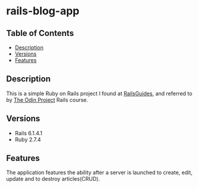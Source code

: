 # rails-blog-app

## Table of Contents
- [Description](#Description)
- [Versions](#Versions)
- [Features](#Features)

## Description

This is a simple Ruby on Rails project I found at [RailsGuides](https://guides.rubyonrails.org/getting_started.html), and referred to by [The Odin Project](https://www.theodinproject.com/paths/full-stack-ruby-on-rails/courses/ruby-on-rails/lessons/ruby-on-rails-ruby-on-rails) Rails course.

## Versions
- Rails 6.1.4.1
- Ruby 2.7.4

## Features

The application features the ability after a server is launched to create, edit, update and to destroy articles(CRUD). 